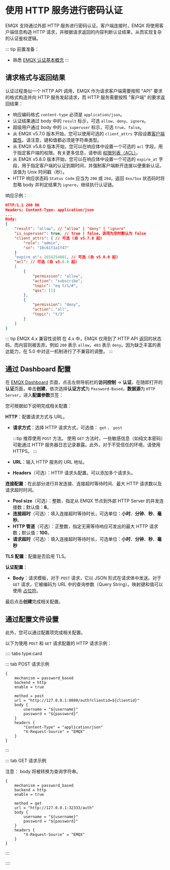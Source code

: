 # 使用 HTTP 服务进行密码认证

EMQX 支持通过外部 HTTP 服务进行密码认证。客户端连接时，EMQX 将使用客户端信息构造 HTTP 请求，并根据请求返回的内容判断认证结果，从而实现复杂的认证鉴权逻辑。

::: tip 前置准备：

- 熟悉 [EMQX 认证基本概念](../authn/authn.md)
:::

## 请求格式与返回结果

认证过程类似一个 HTTP API 调用，EMQX 作为请求客户端需要按照 "API" 要求的格式构造并向 HTTP 服务发起请求，而 HTTP 服务需要按照 "客户端" 的要求返回结果：

- 响应编码格式 `content-type` 必须是 `application/json`。
- 认证结果通过 body 中的 `result` 标示，可选 `allow`、`deny`、`ignore`。
- 超级用户通过 body 中的 `is_superuser` 标示，可选 `true`、`false`。
- 从 EMQX v5.7.0 版本开始，您可以使用可选的 `client_attrs` 字段设置[客户端属性](../../client-attributes/client-attributes.md)。请注意，键和值都必须是字符串类型。
- 从 EMQX v5.8.0 版本开始，您可以在响应体中设置一个可选的 `acl` 字段，用于指定客户端的权限。有关更多信息，请参阅 [权限列表（ACL）](./acl.md)。
- 从 EMQX v5.8.0 版本开始，您可以在响应体中设置一个可选的 `expire_at` 字段，用于指定客户端的认证到期时间，并强制客户端断开连接以便重新认证。该值为 Unix 时间戳（秒）。
- HTTP 响应状态码 `Status Code` 应当为 `200` 或 `204`，返回 `4xx/5xx` 状态码时将忽略 body 并判定结果为 `ignore`，继续执行认证链。

响应示例：

```json
HTTP/1.1 200 OK
Headers: Content-Type: application/json
...
Body:
{
    "result": "allow", // "allow" | "deny" | "ignore"
    "is_superuser": true, // true | false，该项为空时默认为 false
    "client_attrs": { // 可选 (自 v5.7.0 起)
        "role": "admin",
        "sn": "10c61f1a1f47"
    }
    "expire_at": 1654254601, // 可选 (自 v5.8.0 起)
    "acl": // 可选 (自 v5.8.0 起)
    [
        {
            "permission": "allow",
            "action": "subscribe",
            "topic": "eq t/1/#",
            "qos": [1]
        },
        {
            "permission": "deny",
            "action": "all",
            "topic": "t/3"
        }
    ]
}
```

::: tip EMQX 4.x 兼容性说明
在 4.x 中，EMQX 仅用到了 HTTP API 返回的状态码，而内容则被丢弃。例如 `200` 表示 `allow`，`403` 表示 `deny`。因为缺乏丰富的表达能力，在 5.0 中对这一机制进行了不兼容的调整。
:::

## 通过 Dashboard 配置

在 [EMQX Dashboard](http://127.0.0.1:18083/#/authentication) 页面，点击左侧导航栏的**访问控制** -> **认证**，在随即打开的**认证**页面，单击**创建**，依次选择**认证方式**为 `Password-Based`，**数据源**为 `HTTP Server`，进入**配置参数**页签：

您可根据如下说明完成相关配置：

**HTTP**：配置请求方式与 URL。

- **请求方式**：选择 HTTP 请求方式，可选值： `get` 、 `post`

  :::tip
  推荐使用 `POST` 方法。 使用 `GET` 方法时，一些敏感信息（如纯文本密码）可能通过 HTTP 服务器日志记录暴露。此外，对于不受信任的环境，请使用 HTTPS。
  :::

- **URL**：输入 HTTP 服务的 URL 地址。

- **Headers**（可选）：HTTP 请求头配置。可以添加多个请求头。

**连接配置**：在此部分进行并发连接、连接超时等待时间、最大 HTTP 请求数以及请求超时时间。

- **Pool size**（可选）：整数，指定从 EMQX 节点到外部 HTTP Server 的并发连接数；默认值：**8**。<!--有范围吗？-->
- **连接超时**（可选）：填入连接超时等待时长，可选单位：**小时**、**分钟**、**秒**、**毫秒**。
- **HTTP 管道**（可选）：正整数，指定无需等待响应可发出的最大 HTTP 请求数；默认值：**100**。
- **请求超时**（可选）：填入连接超时等待时长，可选单位：**小时**、**分钟**、**秒**、**毫秒**

**TLS 配置**：配置是否启用 TLS。

**认证配置**：

- **Body**：请求模板，对于 `POST` 请求，它以 JSON 形式在请求体中发送。对于 `GET` 请求，它被编码为 URL 中的查询参数（Query String）。映射键和值可以使用 [占位符](./authn.md#认证占位符)。

最后点击**创建**完成相关配置。

## 通过配置文件设置

此外，您可以通过配置项完成相关配置。<!-- 具体可参考：[authn-http:post](../../configuration/configuration-manual.html#authn-http:post) 与 [authn-http:get](../../configuration/configuration-manual.html#authn-http:get)。-->

以下为使用 `POST` 和 `GET` 请求配置的 HTTP 请求示例：

<!--这里的内容需要更新-->

:::: tabs type:card

::: tab POST 请求示例

```hcl
{
    mechanism = password_based
    backend = http
    enable = true

    method = post
    url = "http://127.0.0.1:8080/auth?clientid=${clientid}"
    body {
        username = "${username}"
        password = "${password}"
    }
    headers {
        "Content-Type" = "application/json"
        "X-Request-Source" = "EMQX"
    }
}
```

:::

::: tab GET 请求示例

注意： body 将被转换为查询字符串。

```hcl
{
    mechanism = password_based
    backend = http
    enable = true

    method = get
    url = "http://127.0.0.1:32333/auth"
    body {
        username = "${username}"
        password = "${password}"
    }
    headers {
        "X-Request-Source" = "EMQX"
    }
}
```

:::

::::
